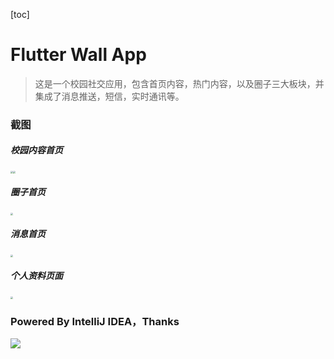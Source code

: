 [toc]

# Flutter Wall App

>  这是一个校园社交应用，包含首页内容，热门内容，以及圈子三大板块，并集成了消息推送，短信，实时通讯等。



### 截图

##### 校园内容首页
<img src="https://tva1.sinaimg.cn/large/008eGmZEgy1gon9vi41lej30u01sx7pv.jpg" style="zoom:25%;" /><img src="https://tva1.sinaimg.cn/large/008eGmZEgy1gon9whausxj30u01sxaqu.jpg" style="zoom:25%;" />

##### 圈子首页

<img src="https://tva1.sinaimg.cn/large/008eGmZEgy1gon9vumvaij30u01sxb29.jpg" style="zoom:25%;" />

##### 消息首页
<img src="https://tva1.sinaimg.cn/large/008eGmZEgy1gon9wtvxo4j30u01sx0wg.jpg" style="zoom:25%;" />

##### 个人资料页面
<img src="https://tva1.sinaimg.cn/large/008eGmZEgy1gon9x0imc3j30u01sxb29.jpg" style="zoom:25%;" />





### Powered By IntelliJ IDEA，Thanks
![](https://tva1.sinaimg.cn/large/008eGmZEgy1gon9mk2f1ij306006iaa5.jpg)